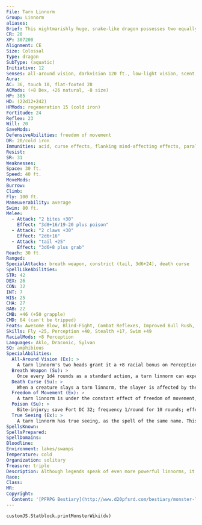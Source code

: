 ```yaml
---
File: Tarn Linnorm
Group: Linnorm
aliases: 
Brief: This nightmarishly huge, snake-like dragon possesses two equally fearsome heads. Its twin jaws seethe with acid and poison.
CR: 20
XP: 307200
Alignment: CE
Size: Colossal
Type: dragon
SubType: (aquatic)
Initiative: 12
Senses: all-around vision, darkvision 120 ft., low-light vision, scent, true seeing; Perception +40
Aura: 
AC: 36, touch 10, flat-footed 28
ACMods: (+8 Dex, +26 natural, -8 size)
HP: 385
HD: (22d12+242)
HPMods: regeneration 15 (cold iron)
Fortitude: 24
Reflex: 23
Will: 20
SaveMods: 
DefensiveAbilities: freedom of movement
DR: 20/cold iron
Immunities: acid, curse effects, flanking mind-affecting effects, paralysis, poison, sleep
Resist: 
SR: 31
Weaknesses: 
Space: 30 ft.
Speed: 40 ft.
MoveMods: 
Burrow: 
Climb: 
Fly: 100 ft.
Maneuverability: average
Swim: 80 ft.
Melee: 
  - Attack: "2 bites +30"
    Effect: "3d8+16/19-20 plus poison"
  - Attack: "2 claws +30"
    Effect: "2d6+16"
  - Attack: "tail +25"
    Effect: "3d6+8 plus grab"
Reach: 30 ft.
Ranged: 
SpecialAttacks: breath weapon, constrict (tail, 3d6+24), death curse
SpellLikeAbilities: 
STR: 42
DEX: 26
CON: 32
INT: 7
WIS: 25
CHA: 27
BAB: 22
CMB: +46 (+50 grapple)
CMD: 64 (can't be tripped)
Feats: Awesome Blow, Blind-Fight, Combat Reflexes, Improved Bull Rush, Improved Critical (bite), Improved Initiative, Improved Overrun, Improved Vital Strike, Lightning Reflexes, Power Attack, Vital Strike
Skills: Fly +25, Perception +40, Stealth +17, Swim +49
RacialMods: +8 Perception
Languages: Aklo, Draconic, Sylvan
SQ: amphibious
SpecialAbilities:
  All-Around Vision (Ex): >
    A tarn linnorm's two heads grant it a +8 racial bonus on Perception checks. It cannot be flanked.
  Breath Weapon (Su): >
    Once every 1d4 rounds as a standard action, a tarn linnorm can expel a 120-foot line or a 60-foot cone of acid, dealing 22d8 points of acid damage to all creatures struck (Reflex DC 32 halves). This acid creates toxic fumes when it consumes organic material-on the round after a creature takes acid damage from this attack, it must make a DC 32 Fortitude save or take 2d6 points of Strength damage from the poisonous fumes (this secondary effect is a poison effect). As a full-round action, the linnorm may breathe acid with one head and bite with the other (but not use its other weapons). Alternatively, as a full-round action, it can breathe acid from both heads to create two adjacent 60-foot-long cones or two separate 120-foot-long lines. In this case it cannot use its breath weapon again for 2d4 rounds. The save DC is Constitution-based.
  Death Curse (Su): >
    When a creature slays a tarn linnorm, the slayer is affected by the curse of death.  Curse of Death: save Will DC 29; effect creature can no longer be affected by healing spells and does not heal damage naturally from rest. The save DC is Charisma-based.
  Freedom of Movement (Ex): >
    A tarn linnorm is under the constant effect of freedom of movement, as the spell of the same name. This effect cannot be dispelled.
  Poison (Su): >
    Bite-injury; save Fort DC 32; frequency 1/round for 10 rounds; effect 6d6 acid damage and 1d8 Con drain; cure 3 consecutive saves. The save DC is Constitutuion-based.
  True Seeing (Ex): >
    A tarn linnorm has true seeing, as the spell of the same name. This effect cannot be dispelled.
SpellsKnown: 
SpellsPrepared: 
SpellDomains: 
Bloodline: 
Environment: lakes/swamps
Temperature: cold
Organization: solitary
Treasure: triple
Description: Although legends speak of even more powerful linnorms, it's hard to believe after witnessing the devastation a two-headed tarn linnorm can wreak. Content to slumber away the centuries at the bottom of dark mountain lakes, the tarn linnorms are true horrors that even the mightiest of heroes fear.  A tarn linnorm is 120 feet long and weighs 24,000 pounds.
Race: 
Class: 
MR: 
Copyright:
  Content: '[PFRPG Bestiary](http://www.d20pfsrd.com/bestiary/monster-listings/dragons/linnorm/tarn)'
---
```

```dataviewjs
customJS.Statblock.printMonsterWiki(dv)
```
